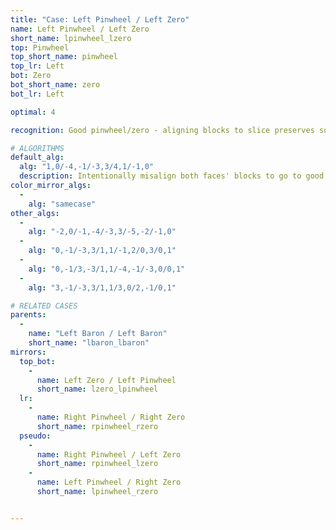 ```yaml
---
title: "Case: Left Pinwheel / Left Zero"
name: Left Pinwheel / Left Zero
short_name: lpinwheel_lzero
top: Pinwheel
top_short_name: pinwheel
top_lr: Left
bot: Zero
bot_short_name: zero
bot_lr: Left

optimal: 4

recognition: Good pinwheel/zero - aligning blocks to slice preserves squareshape.

# ALGORITHMS
default_alg:
  alg: "1,0/-4,-1/-3,3/4,1/-1,0"
  description: Intentionally misalign both faces' blocks to go to good baron/baron.
color_mirror_algs:
  -
    alg: "samecase"
other_algs:
  -
    alg: "-2,0/-1,-4/-3,3/-5,-2/-1,0"
  -
    alg: "0,-1/-3,3/1,1/-1,2/0,3/0,1"
  -
    alg: "0,-1/3,-3/1,1/-4,-1/-3,0/0,1"
  -
    alg: "3,-1/-3,3/1,1/3,0/2,-1/0,1"

# RELATED CASES
parents:
  -
    name: "Left Baron / Left Baron"
    short_name: "lbaron_lbaron"
mirrors:
  top_bot:
    -
      name: Left Zero / Left Pinwheel
      short_name: lzero_lpinwheel
  lr:
    -
      name: Right Pinwheel / Right Zero
      short_name: rpinwheel_rzero
  pseudo:
    -
      name: Right Pinwheel / Left Zero
      short_name: rpinwheel_lzero
    -
      name: Left Pinwheel / Right Zero
      short_name: lpinwheel_rzero


---
```


